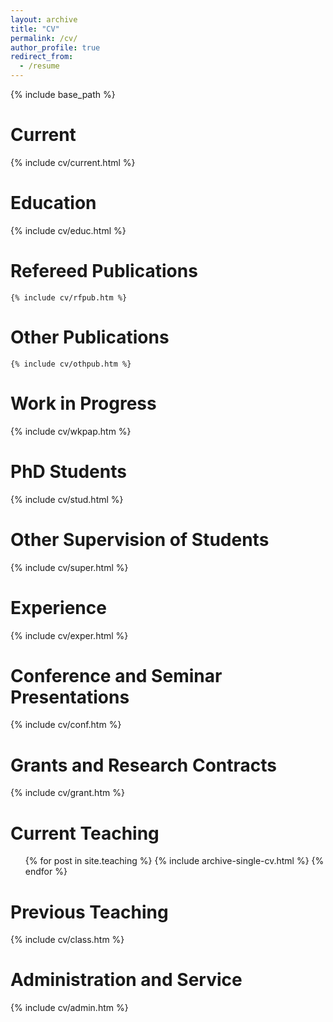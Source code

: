 ```yaml
---
layout: archive
title: "CV"
permalink: /cv/
author_profile: true
redirect_from:
  - /resume
---
```


{% include base_path %}

Current
======
  {% include cv/current.html %}

Education
======
  {% include cv/educ.html %}

Refereed Publications
======
    {% include cv/rfpub.htm %}

Other Publications
======
    {% include cv/othpub.htm %}

Work in Progress
======
  {% include cv/wkpap.htm %}

PhD Students
======
  {% include cv/stud.html %}

Other Supervision of Students
======
  {% include cv/super.html %}

Experience
======
  {% include cv/exper.html %}

Conference and Seminar Presentations
======
  {% include cv/conf.htm %}

Grants and Research Contracts
======
  {% include cv/grant.htm %}

Current Teaching
======
  <ul>{% for post in site.teaching %}
    {% include archive-single-cv.html %}
  {% endfor %}</ul>

Previous Teaching
======
  {% include cv/class.htm %}

Administration and Service
======
  {% include cv/admin.htm %}
